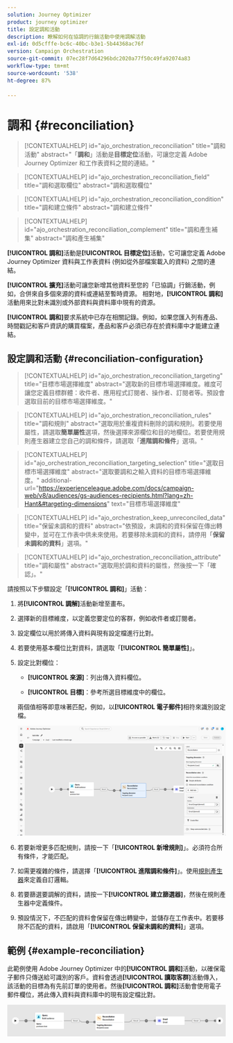 ```yaml
---
solution: Journey Optimizer
product: journey optimizer
title: 設定調和活動
description: 瞭解如何在協調的行銷活動中使用調解活動
exl-id: 0d5cfffe-bc6c-40bc-b3e1-5b44368ac76f
version: Campaign Orchestration
source-git-commit: 07ec28f7d64296bdc2020a77f50c49fa92074a83
workflow-type: tm+mt
source-wordcount: '538'
ht-degree: 87%

---
```



# 調和 {#reconciliation}

>[!CONTEXTUALHELP]
>id="ajo_orchestration_reconciliation"
>title="調和活動"
>abstract="「**調和**」活動是&#x200B;**目標定位**&#x200B;活動，可讓您定義 Adobe Journey Optimizer 和工作表資料之間的連結。"

>[!CONTEXTUALHELP]
>id="ajo_orchestration_reconciliation_field"
>title="調和選取欄位"
>abstract="調和選取欄位"

>[!CONTEXTUALHELP]
>id="ajo_orchestration_reconciliation_condition"
>title="調和建立條件"
>abstract="調和建立條件"

>[!CONTEXTUALHELP]
>id="ajo_orchestration_reconciliation_complement"
>title="調和產生補集"
>abstract="調和產生補集"

**[!UICONTROL 調和]**&#x200B;活動是&#x200B;**[!UICONTROL 目標定位]**&#x200B;活動，它可讓您定義 Adobe Journey Optimizer 資料與工作表資料 (例如從外部檔案載入的資料) 之間的連結。

**[!UICONTROL 擴充]**&#x200B;活動可讓您新增其他資料至您的「已協調」行銷活動，例如，合併來自多個來源的資料或連結至暫時資源。 相對地，**[!UICONTROL 調和]**&#x200B;活動用來比對未識別或外部資料與資料庫中現有的資源。

**[!UICONTROL 調和]**&#x200B;要求系統中已存在相關記錄。例如，如果您匯入列有產品、時間戳記和客戶資訊的購買檔案，產品和客戶必須已存在於資料庫中才能建立連結。

## 設定調和活動 {#reconciliation-configuration}

>[!CONTEXTUALHELP]
>id="ajo_orchestration_reconciliation_targeting"
>title="目標市場選擇維度"
>abstract="選取新的目標市場選擇維度。維度可讓您定義目標群體：收件者、應用程式訂閱者、操作者、訂閱者等。預設會選取目前的目標市場選擇維度。"

>[!CONTEXTUALHELP]
>id="ajo_orchestration_reconciliation_rules"
>title="調和規則"
>abstract="選取用於重複資料刪除的調和規則。若要使用屬性，請選取&#x200B;**簡單屬性**&#x200B;選項，然後選擇來源欄位和目的地欄位。若要使用規則產生器建立您自己的調和條件，請選取「**進階調和條件**」選項。"

>[!CONTEXTUALHELP]
>id="ajo_orchestration_reconciliation_targeting_selection"
>title="選取目標市場選擇維度"
>abstract="選取要調和之輸入資料的目標市場選擇維度。"
>additional-url="https://experienceleague.adobe.com/docs/campaign-web/v8/audiences/gs-audiences-recipients.html?lang=zh-Hant&#targeting-dimensions" text="目標市場選擇維度"

>[!CONTEXTUALHELP]
>id="ajo_orchestration_keep_unreconciled_data"
>title="保留未調和的資料"
>abstract="依預設，未調和的資料保留在傳出轉變中，並可在工作表中供未來使用。若要移除未調和的資料，請停用「**保留未調和的資料**」選項。"

>[!CONTEXTUALHELP]
>id="ajo_orchestration_reconciliation_attribute"
>title="調和屬性"
>abstract="選取用於調和資料的屬性，然後按一下「確認」。"

請按照以下步驟設定「**[!UICONTROL 調和]**」活動：

1. 將&#x200B;**[!UICONTROL 調解]**&#x200B;活動新增至畫布。

1. 選擇新的目標維度，以定義您要定位的客群，例如收件者或訂閱者。

1. 設定欄位以用於將傳入資料與現有設定檔進行比對。

1. 若要使用基本欄位比對資料，請選取「**[!UICONTROL 簡單屬性]**」。

1. 設定比對欄位：

   * **[!UICONTROL 來源]**：列出傳入資料欄位。

   * **[!UICONTROL 目標]**：參考所選目標維度中的欄位。

   兩個值相等即意味著匹配，例如，以&#x200B;**[!UICONTROL 電子郵件]**&#x200B;相符來識別設定檔。

   ![](../assets/workflow-reconciliation-criteria.png)

1. 若要新增更多匹配規則，請按一下「**[!UICONTROL 新增規則]**」。必須符合所有條件，才能匹配。

1. 如需更複雜的條件，請選擇「**[!UICONTROL 進階調和條件]**」。使用[規則產生器](../orchestrated-rule-builder.md)來定義自訂邏輯。

1. 若要篩選要調解的資料，請按一下&#x200B;**[!UICONTROL 建立篩選器]**，然後在規則產生器中定義條件。

1. 預設情況下，不匹配的資料會保留在傳出轉變中，並儲存在工作表中。若要移除不匹配的資料，請啟用「**[!UICONTROL 保留未調和的資料]**」選項。

## 範例 {#example-reconciliation}

此範例使用 Adobe Journey Optimizer 中的&#x200B;**[!UICONTROL 調和]**&#x200B;活動，以確保電子郵件只傳送給可識別的客戶。資料會透過&#x200B;**[!UICONTROL 讀取客群]**&#x200B;活動傳入，該活動的目標為有先前訂單的使用者。然後&#x200B;**[!UICONTROL 調和]**&#x200B;活動會使用電子郵件欄位，將此傳入資料與資料庫中的現有設定檔比對。

![](../assets/workflow-reconciliation-sample-1.0.png)
